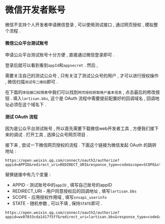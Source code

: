 # 微信开发者账号

微信不支持个人开发者申请微信登录 , 可以使用测试接口 , 通过网页授权 , 模拟整个流程 .

#### 微信公众平台测试账号

申请公众平台测试账号十分方便 , 直接通过微信登录即可 .

登录后就可以看到看到`appId`和`appsecret` . 然后 ,

需要关注自己的测试公众号 , 只有关注了测试公众号的用户 , 才可以进行授权操作 , 微信扫描`测试号二维码`即可 .

在下面的`体验接口权限表`中我们可以找到`网页授权获取用户基本信息` , 点击最后的修改按钮 . 填入`lartisan.bbs`, 这个是 OAuth 流程中需要提前配置好的回调域名 , 回调地址必须在这个域名下 .

#### 测试 OAuth 流程

因为是公众平台测试账号 , 所以首先需要下载微信web开发者工具 , 方便我们接下来的调试 . 打开工具 , 选择公众号网页项目 .

接下来 , 尝试一下微信网页授权的流程 . 下面这个链接为微信发起 OAuth 的跳转地址 :

```
https://open.weixin.qq.com/connect/oauth2/authorize?appid=APPID&redirect_uri=REDIRECT_URI&response_type=code&scope=SCOPE&state=STATE#wechat_redirect
```

替换链接中有几个变量 :

* APPID - 测试账号中的`appID` , 填写自己账号的appID
* REDIRECT\_URI - 用户同意授权后的回调地址 , 填写`lartisan.bbs`
* SCOPE - 应用授权作用域 , 填写`snsapi_userinfo`
* STATE - 随机参数 , 可以不填 , 保持`STATE`即可 . 

```
https://open.weixin.qq.com/connect/oauth2/authorize?appid=wx07033cda1417f5ff&redirect_uri=lartisan.bbs&response_type=code&scope=snsapi_userinfo&state=STATE#wechat_redirect
```



